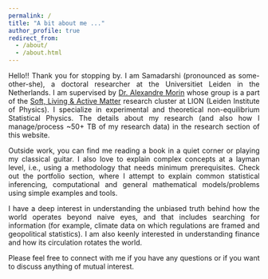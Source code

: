 ```yaml
---
permalink: /
title: "A bit about me ..."
author_profile: true
redirect_from: 
  - /about/
  - /about.html
---
```

<p align="justify">
Hello!! Thank you for stopping by. I am Samadarshi (pronounced as some-other-she), a  doctoral researcher at the Universitiet Leiden in the Netherlands. I am supervised by <a href = 'https://morinlab.com/'>Dr. Alexandre Morin</a> whose group is a part of the <a href = 'https://slam-leiden.nl/Slam/Main/'>Soft, Living & Active Matter</a> research cluster at LION (Leiden Institute of Physics). I specialize in experimental and theoretical non-equilibrium Statistical Physics. The details about my research (and also how I manage/process ~50+ TB of my research data) in the research section of this website. 
</p>
<p align="justify">
Outside work, you can find me reading a book in a quiet corner or playing my classical guitar. I also love to explain complex concepts at a layman level, i.e., using a methodology that needs minimum prerequisites. Check out the portfolio section, where I attempt to explain common statistical inferencing, computational and general mathematical models/problems using simple examples and tools.  
</p>
<p align="justify">
I have a deep interest in understanding the unbiased truth behind how the world operates beyond naive eyes, and that includes searching for information (for example, climate data on which regulations are framed and geopolitical statistics). I am also keenly interested in understanding finance and how its circulation rotates the world.
</p>
<p align="justify">
Please feel free to connect with me if you have any questions or if you want to discuss anything of mutual interest. 
</p>
